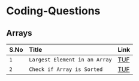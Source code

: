 # Coding-Questions

## Arrays

| S.No | Title     | Link                       |
| :-------- | :------- | :-------------------------------- |
| `1`      | `Largest Element in an Array` | [TUF](https://takeuforward.org/plus/dsa/problems/largest-element) |
| `2`      | `Check if Array is Sorted` | [TUF]([https://takeuforward.org/plus/dsa/problems/largest-element](https://takeuforward.org/plus/dsa/problems/check-if-the-array-is-sorted-ii)) |
